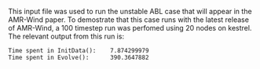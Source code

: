 This input file was used to run the unstable ABL case that will appear in the AMR-Wind paper. To demostrate that this case runs with the latest release of AMR-Wind, a 100 timestep run was perfomed using 20 nodes on kestrel. The relevant output from this run is:

```
Time spent in InitData():    7.874299979
Time spent in Evolve():      390.3647882
```
